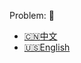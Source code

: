 Problem: :link: 
- [:cn:中文](https://leetcode-cn.com/problems/big-countries)
- [:us:English](https://leetcode.com/problems/big-countries)